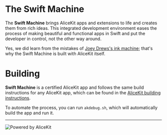 # The Swift Machine
The **Swift Machine** brings AliceKit apps and extensions to life and creates them from rich ideas. This integrated development environment eases the process of making beautiful and functional apps in Swift and put the developer in control, not the other way around.

Yes, we did learn from the mistakes of [Joey Drews's ink machine](https://youtu.be/Y5Cw4iPafoU?t=42s); that's why the Swift Machine is built with AliceKit itself.

# Building
**Swift Machine** is a certified AliceKit app and follows the same build instructions for any AliceKit app, which can be found in the [AliceKit building instructions](BUILDAK.md).

To automate the process, you can run ```akdebug.sh```, which will automatically build the app and run it.

---
![Powered by AliceKit](http://artemis-project.github.io/assets/images/alicekit-poweredby.png)
